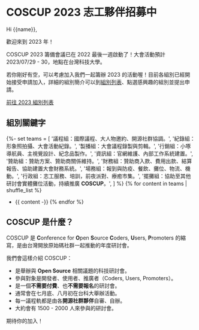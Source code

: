 # COSCUP 2023 志工夥伴招募中

Hi {{name}},

歡迎來到 2023 年！

COSCUP 2023 籌備會議已在 2022 最後一週啟動了！大會活動預計 2023/07/29 - 30，地點在台灣科技大學。

若你剛好有空，可以考慮加入我們一起籌辦 2023 的活動喔！目前各組別已經開始接受申請加入，詳細的組別簡介可以到[組別列表](https://volunteer.coscup.org/project/2023/)、點選感興趣的組別並提出申請。

[前往 2023 組別列表](https://volunteer.coscup.org/project/2023/)

## 組別關鍵字

{%- set teams = [
  '議程組：國際議程、大人物邀約、開源社群協調。',
  '紀錄組：形象照拍攝、大會活動紀錄。',
  '製播組：大會議程錄製與剪輯。',
  '行銷組：小啄導航員、主視覺設計、紀念品製作。',
  '資訊組：官網維護、內部工作系統建置。',
  '贊助組：贊助方案、贊助商關係維持。',
  '財務組：贊助商入款、費用出款、結算報告、協助建置大會財務系統。',
  '場務組：報到與防疫、餐飲、攤位、物流、機動。',
  '行政組：志工服務、培訓，前夜派對、療癒市集。',
  '擺攤組：協助至其他研討會實體攤位活動，持續推廣 **COSCUP**。',
  ] %}
{% for content in teams | shuffle_list %}
- {{ content -}}
{% endfor %}

## COSCUP 是什麼？

COSCUP 是 **C**onference for **O**pen **S**ource **C**oders, **U**sers, **P**romoters 的縮寫，是由台灣開放原始碼社群一起推動的年度研討會。

我們會這樣介紹 COSCUP：

- 是舉辦與 **Open Source** 相關議題的科技研討會。
- 參與對象是開發者、使用者、推廣者（Coders, Users, Promoters）。
- 是一個**不需要付費**、也**不需要報名**的研討會。
- 通常會在七月底、八月初在台科大舉辦活動。
- 每一議程軌都是由各**開源社群夥伴**自審、自辦。
- 大約會有 1500 - 2000 人來參與的研討會。

期待你的加入！
